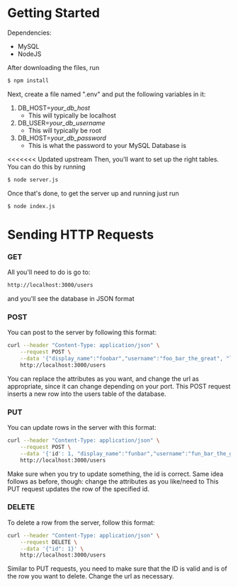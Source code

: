 # Getting Started
Dependencies:
- MySQL
- NodeJS

After downloading the files, run
```sh
$ npm install
```

Next, create a file named ".env" and put the following variables in it:
1. DB_HOST=*your_db_host*
    - This will typically be localhost
2. DB_USER=*your_db_username*
    - This will typically be root
3. DB_HOST=*your_db_password*
    - This is what the password to your MySQL Database is

<<<<<<< Updated upstream
Then, you'll want to set up the right tables. You can do this by running
```sh
$ node server.js
```

Once that's done, to get the server up and running just run
```sh
$ node index.js
```
# Sending HTTP Requests

### GET
All you'll need to do is go to:
```sh
http://localhost:3000/users
```
and you'll see the database in JSON format
### POST
You can post to the server by following this format:
```sh
curl --header "Content-Type: application/json" \
    --request POST \
    --data '{"display_name":"foobar","username":"foo_bar_the_great", "latitude": 2, "longitude": 2}' \
    http://localhost:3000/users
```
You can replace the attributes as you want, and change the url as appropriate, since it can change depending on your port.
This POST request inserts a new row into the users table of the database.

### PUT
You can update rows in the server with this format:
```sh
curl --header "Content-Type: application/json" \
    --request POST \
    --data '{'id': 1, "display_name":"funbar","username":"fun_bar_the_great", "latitude": 3, "longitude": 14}' \
    http://localhost:3000/users
```
Make sure when you try to update something, the id is correct. Same idea follows as before, though: change the attributes as you like/need to
This PUT request updates the row of the specified id.

### DELETE
To delete a row from the server, follow this format:
```sh
curl --header "Content-Type: application/json" \
    --request DELETE \
    --data '{"id": 1}' \
    http://localhost:3000/users
```
Similar to PUT requests, you need to make sure that the ID is valid and is of the row you want to delete. Change the url as necessary.
